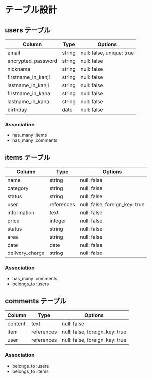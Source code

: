 # テーブル設計

## users テーブル

| Column             | Type   | Options                   |
| ------------------ | ------ | ------------------------- |
| email              | string | null: false, unique: true |
| encrypted_password | string | null: false               |
| nickname           | string | null: false               |
| firstname_in_kanji | string | null: false               |
| lastname_in_kanji  | string | null: false               |
| firstname_in_kana  | string | null: false               |
| lastname_in_kana   | string | null: false               |
| birthday           | date   | null: false               |

### Association

- has_many :items
- has_many :comments

## items テーブル

| Column             | Type       | Options                        |
| ------------------ | ---------- | ------------------------------ |
| name               | string     | null: false                    |
| category           | string     | null: false                    |
| status             | string     | null: false                    |
| user               | references | null: false, foreign_key: true |
| information        | text       | null: false                    |
| price              | integer    | null: false                    |
| status             | string     | null: false                    |
| area               | string     | null: false                    |
| date               | date       | null: false                    |
| delivery_charge    | string     | null: false                    |

### Association

- has_many :comments
- belongs_to :users

## comments テーブル

| Column             | Type       | Options                        |
| ------------------ | ---------- | ------------------------------ |
| content            | text       | null: false                    |
| item               | references | null: false, foreign_key: true |
| user               | references | null: false, foreign_key: true |

### Association

- belongs_to :users
- belongs_to :items